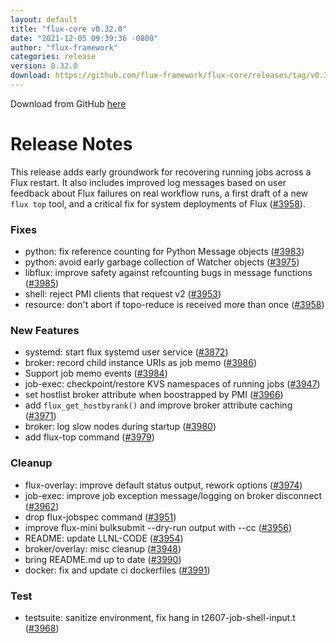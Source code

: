 ```yaml
---
layout: default
title: "flux-core v0.32.0"
date: "2021-12-05 09:39:36 -0800"
author: "flux-framework"
categories: release
version: 0.32.0
download: https://github.com/flux-framework/flux-core/releases/tag/v0.32.0
---
```


Download from GitHub [here](https://github.com/flux-framework/flux-core/releases/tag/v0.32.0)

# Release Notes

This release adds early groundwork for recovering running jobs across a
Flux restart.  It also includes improved log messages based on user feedback
about Flux failures on real workflow runs, a first draft of a new `flux top`
tool, and a critical fix for system deployments of Flux ([#3958](https://github.com/flux-framework/flux-core/issues/3958)).

### Fixes

 * python: fix reference counting for Python Message objects ([#3983](https://github.com/flux-framework/flux-core/issues/3983))
 * python: avoid early garbage collection of Watcher objects ([#3975](https://github.com/flux-framework/flux-core/issues/3975))
 * libflux: improve safety against refcounting bugs in message functions ([#3985](https://github.com/flux-framework/flux-core/issues/3985))
 * shell: reject PMI clients that request v2 ([#3953](https://github.com/flux-framework/flux-core/issues/3953))
 * resource: don't abort if topo-reduce is received more than once ([#3958](https://github.com/flux-framework/flux-core/issues/3958))

### New Features

 * systemd: start flux systemd user service ([#3872](https://github.com/flux-framework/flux-core/issues/3872))
 * broker: record child instance URIs as job memo ([#3986](https://github.com/flux-framework/flux-core/issues/3986))
 * Support job memo events ([#3984](https://github.com/flux-framework/flux-core/issues/3984))
 * job-exec: checkpoint/restore KVS namespaces of running jobs ([#3947](https://github.com/flux-framework/flux-core/issues/3947))
 * set hostlist broker attribute when boostrapped by PMI ([#3966](https://github.com/flux-framework/flux-core/issues/3966))
 * add `flux_get_hostbyrank()` and improve broker attribute caching ([#3971](https://github.com/flux-framework/flux-core/issues/3971))
 * broker: log slow nodes during startup ([#3980](https://github.com/flux-framework/flux-core/issues/3980))
 * add flux-top command ([#3979](https://github.com/flux-framework/flux-core/issues/3979))

### Cleanup

 * flux-overlay: improve default status output, rework options ([#3974](https://github.com/flux-framework/flux-core/issues/3974))
 * job-exec: improve job exception message/logging on broker disconnect ([#3962](https://github.com/flux-framework/flux-core/issues/3962))
 * drop flux-jobspec command ([#3951](https://github.com/flux-framework/flux-core/issues/3951))
 * improve flux-mini bulksubmit --dry-run output with --cc ([#3956](https://github.com/flux-framework/flux-core/issues/3956))
 * README: update LLNL-CODE ([#3954](https://github.com/flux-framework/flux-core/issues/3954))
 * broker/overlay: misc cleanup ([#3948](https://github.com/flux-framework/flux-core/issues/3948))
 * bring README.md up to date ([#3990](https://github.com/flux-framework/flux-core/issues/3990))
 * docker: fix and update ci dockerfiles ([#3991](https://github.com/flux-framework/flux-core/issues/3991))

### Test

 * testsuite: sanitize environment, fix hang in t2607-job-shell-input.t ([#3968](https://github.com/flux-framework/flux-core/issues/3968))

